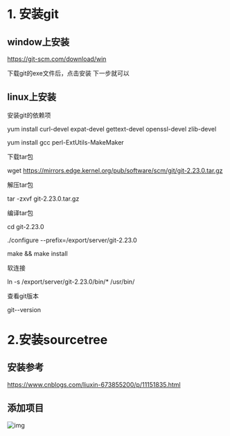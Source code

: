 # 1. 安装git 

## window上安装

<https://git-scm.com/download/win>

 

下载git的exe文件后，点击安装 下一步就可以

## linux上安装

安装git的依赖项

yum install curl-devel expat-devel gettext-devel openssl-devel zlib-devel

yum install gcc perl-ExtUtils-MakeMaker

下载tar包

wget <https://mirrors.edge.kernel.org/pub/software/scm/git/git-2.23.0.tar.gz>

解压tar包

tar -zxvf git-2.23.0.tar.gz

编译tar包

cd git-2.23.0

./configure --prefix=/export/server/git-2.23.0

make && make install

软连接

ln -s /export/server/git-2.23.0/bin/* /usr/bin/

查看git版本

git--version

 

 

# 2.安装sourcetree

## 安装参考

<https://www.cnblogs.com/liuxin-673855200/p/11151835.html>

 

## 添加项目



![img](file:///C:\Users\DELL\AppData\Local\Temp\msohtmlclip1\01\clip_image004.jpg)





 